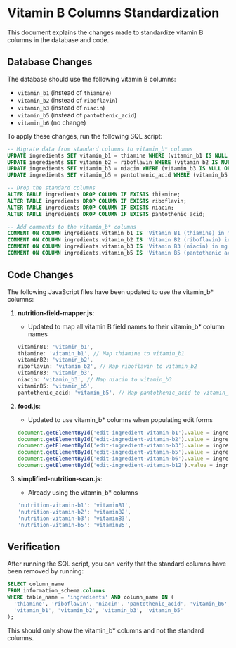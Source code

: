 # Vitamin B Columns Standardization

This document explains the changes made to standardize vitamin B columns in the database and code.

## Database Changes

The database should use the following vitamin B columns:
- `vitamin_b1` (instead of `thiamine`)
- `vitamin_b2` (instead of `riboflavin`)
- `vitamin_b3` (instead of `niacin`)
- `vitamin_b5` (instead of `pantothenic_acid`)
- `vitamin_b6` (no change)

To apply these changes, run the following SQL script:

```sql
-- Migrate data from standard columns to vitamin_b* columns
UPDATE ingredients SET vitamin_b1 = thiamine WHERE (vitamin_b1 IS NULL OR vitamin_b1 = 0) AND thiamine IS NOT NULL AND thiamine > 0;
UPDATE ingredients SET vitamin_b2 = riboflavin WHERE (vitamin_b2 IS NULL OR vitamin_b2 = 0) AND riboflavin IS NOT NULL AND riboflavin > 0;
UPDATE ingredients SET vitamin_b3 = niacin WHERE (vitamin_b3 IS NULL OR vitamin_b3 = 0) AND niacin IS NOT NULL AND niacin > 0;
UPDATE ingredients SET vitamin_b5 = pantothenic_acid WHERE (vitamin_b5 IS NULL OR vitamin_b5 = 0) AND pantothenic_acid IS NOT NULL AND pantothenic_acid > 0;

-- Drop the standard columns
ALTER TABLE ingredients DROP COLUMN IF EXISTS thiamine;
ALTER TABLE ingredients DROP COLUMN IF EXISTS riboflavin;
ALTER TABLE ingredients DROP COLUMN IF EXISTS niacin;
ALTER TABLE ingredients DROP COLUMN IF EXISTS pantothenic_acid;

-- Add comments to the vitamin_b* columns
COMMENT ON COLUMN ingredients.vitamin_b1 IS 'Vitamin B1 (thiamine) in mg';
COMMENT ON COLUMN ingredients.vitamin_b2 IS 'Vitamin B2 (riboflavin) in mg';
COMMENT ON COLUMN ingredients.vitamin_b3 IS 'Vitamin B3 (niacin) in mg';
COMMENT ON COLUMN ingredients.vitamin_b5 IS 'Vitamin B5 (pantothenic acid) in mg';
```

## Code Changes

The following JavaScript files have been updated to use the vitamin_b* columns:

1. **nutrition-field-mapper.js**:
   - Updated to map all vitamin B field names to their vitamin_b* column names
   ```javascript
   vitaminB1: 'vitamin_b1',
   thiamine: 'vitamin_b1', // Map thiamine to vitamin_b1
   vitaminB2: 'vitamin_b2',
   riboflavin: 'vitamin_b2', // Map riboflavin to vitamin_b2
   vitaminB3: 'vitamin_b3',
   niacin: 'vitamin_b3', // Map niacin to vitamin_b3
   vitaminB5: 'vitamin_b5',
   pantothenic_acid: 'vitamin_b5', // Map pantothenic_acid to vitamin_b5
   ```

2. **food.js**:
   - Updated to use vitamin_b* columns when populating edit forms
   ```javascript
   document.getElementById('edit-ingredient-vitamin-b1').value = ingredient.vitamin_b1 || '';
   document.getElementById('edit-ingredient-vitamin-b2').value = ingredient.vitamin_b2 || '';
   document.getElementById('edit-ingredient-vitamin-b3').value = ingredient.vitamin_b3 || '';
   document.getElementById('edit-ingredient-vitamin-b5').value = ingredient.vitamin_b5 || '';
   document.getElementById('edit-ingredient-vitamin-b6').value = ingredient.vitamin_b6 || '';
   document.getElementById('edit-ingredient-vitamin-b12').value = ingredient.vitamin_b12 || '';
   ```

3. **simplified-nutrition-scan.js**:
   - Already using the vitamin_b* columns
   ```javascript
   'nutrition-vitamin-b1': 'vitaminB1',
   'nutrition-vitamin-b2': 'vitaminB2',
   'nutrition-vitamin-b3': 'vitaminB3',
   'nutrition-vitamin-b5': 'vitaminB5',
   ```

## Verification

After running the SQL script, you can verify that the standard columns have been removed by running:

```sql
SELECT column_name 
FROM information_schema.columns 
WHERE table_name = 'ingredients' AND column_name IN (
  'thiamine', 'riboflavin', 'niacin', 'pantothenic_acid', 'vitamin_b6',
  'vitamin_b1', 'vitamin_b2', 'vitamin_b3', 'vitamin_b5'
);
```

This should only show the vitamin_b* columns and not the standard columns.
